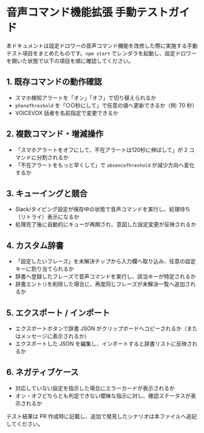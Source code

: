 # 音声コマンド機能拡張 手動テストガイド

本ドキュメントは設定ドロワーの音声コマンド機能を改修した際に実施する手動テスト項目をまとめたものです。`npm start` でレンダラを起動し、設定ドロワーを開いた状態で以下の項目を順に確認してください。

## 1. 既存コマンドの動作確認
- スマホ検知アラートを「オン」「オフ」で切り替えられるか
- `phoneThreshold` を「○○秒にして」で任意の値へ更新できるか（例: 70 秒）
- VOICEVOX 話者を名前指定で変更できるか

## 2. 複数コマンド・増減操作
- 「スマホアラートをオフにして、不在アラートは120秒に伸ばして」が 2 コマンドに分割されるか
- 「不在アラートをもっと早くして」で `absenceThreshold` が減少方向へ変化するか

## 3. キューイングと競合
- Slack/タイピング設定が保存中の状態で音声コマンドを実行し、処理待ち（リトライ）表示になるか
- 処理完了後に自動的にキューが再開され、意図した設定変更が反映されるか

## 4. カスタム辞書
- 「設定したいフレーズ」を未解決チップから入力欄へ取り込み、任意の設定キーに割り当てられるか
- 辞書へ登録したフレーズで音声コマンドを実行し、該当キーが特定されるか
- 辞書エントリを削除した場合に、再度同じフレーズが未解決一覧へ追加されるか

## 5. エクスポート / インポート
- エクスポートボタンで辞書 JSON がクリップボードへコピーされるか（またはメッセージに表示されるか）
- エクスポートした JSON を編集し、インポートすると辞書リストに反映されるか

## 6. ネガティブケース
- 対応していない設定を指示した場合にエラーカードが表示されるか
- オン・オフどちらとも判定できない曖昧な指示に対し、確認ステータスが表示されるか

テスト結果は PR 作成時に記載し、追加で発見したシナリオは本ファイルへ追記してください。
